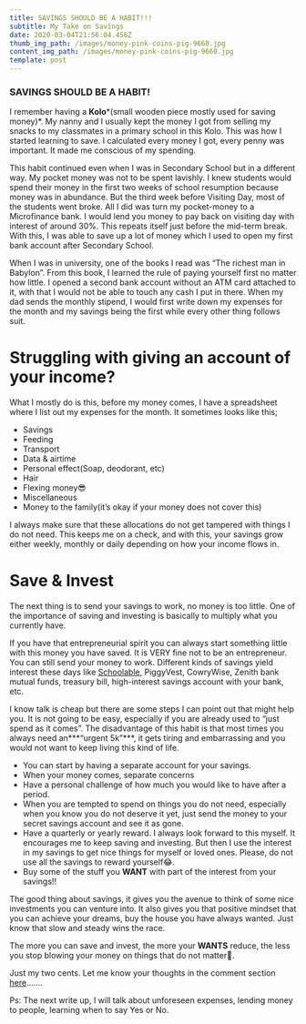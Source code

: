 ```yaml
---
title: SAVINGS SHOULD BE A HABIT!!!
subtitle: My Take on Savings
date: 2020-03-04T21:56:04.456Z
thumb_img_path: /images/money-pink-coins-pig-9660.jpg
content_img_path: /images/money-pink-coins-pig-9660.jpg
template: post
---
```

### **SAVINGS SHOULD BE A HABIT!**

I remember having a **Kolo***(small wooden piece mostly used for saving money)*. My nanny and I usually kept the money I got from selling my snacks to my classmates in a primary school in this Kolo. This was how I started learning to save. I calculated every money I got, every penny was important. It made me conscious of my spending.

This habit continued even when I was in Secondary School but in a different way. My pocket money was not to be spent lavishly. I knew students would spend their money in the first two weeks of school resumption because money was in abundance. But the third week before Visiting Day, most of the students went broke. All I did was turn my pocket-money to a Microfinance bank. I would lend you money to pay back on visiting day with interest of around 30%. This repeats itself just before the mid-term break. With this, I was able to save up a lot of money which I used to open my first bank account after Secondary School.

When I was in university, one of the books I read was “The richest man in Babylon”. From this book, I learned the rule of paying yourself first no matter how little. I opened a second bank account without an ATM card attached to it, with that I would not be able to touch any cash I put in there. When my dad sends the monthly stipend, I would first write down my expenses for the month and my savings being the first while every other thing follows suit.

# Struggling with giving an account of your income?

What I mostly do is this, before my money comes, I have a spreadsheet where I list out my expenses for the month. It sometimes looks like this;

* Savings
* Feeding
* Transport
* Data & airtime
* Personal effect(Soap, deodorant, etc)
* Hair
* Flexing money😎
* Miscellaneous
* Money to the family(it’s okay if your money does not cover this)

I always make sure that these allocations do not get tampered with things I do not need. This keeps me on a check, and with this, your savings grow either weekly, monthly or daily depending on how your income flows in.

# Save & Invest

The next thing is to send your savings to work, no money is too little. One of the importance of saving and investing is basically to multiply what you currently have.

If you have that entrepreneurial spirit you can always start something little with this money you have saved. It is VERY fine not to be an entrepreneur. You can still send your money to work. Different kinds of savings yield interest these days like [Schoolable](https://schoolable.co), PiggyVest, CowryWise, Zenith bank mutual funds, treasury bill, high-interest savings account with your bank, etc.

I know talk is cheap but there are some steps I can point out that might help you. It is not going to be easy, especially if you are already used to “just spend as it comes”. The disadvantage of this habit is that most times you always need an***“urgent 5k”***, it gets tiring and embarrassing and you would not want to keep living this kind of life.

* You can start by having a separate account for your savings.
* When your money comes, separate concerns
* Have a personal challenge of how much you would like to have after a period.
* When you are tempted to spend on things you do not need, especially when you know you do not deserve it yet, just send the money to your secret savings account and see it as gone.
* Have a quarterly or yearly reward. I always look forward to this myself. It encourages me to keep saving and investing. But then I use the interest in my savings to get nice things for myself or loved ones. Please, do not use all the savings to reward yourself😂.
* Buy some of the stuff you **WANT** with part of the interest from your savings!!

The good thing about savings, it gives you the avenue to think of some nice investments you can venture into. It also gives you that positive mindset that you can achieve your dreams, buy the house you have always wanted. Just know that slow and steady wins the race.

The more you can save and invest, the more your **WANTS** reduce, the less you stop blowing your money on things that do not matter🤪.

Just my two cents. Let me know your thoughts in the comment section [here](https://medium.com/@Dinma/savings-should-be-a-habit-5c1dd30a6521?sk=f16a50029d8609d963fbd1ef1b790e6e)…….

Ps: The next write up, I will talk about unforeseen expenses, lending money to people, learning when to say Yes or No.